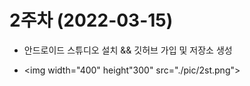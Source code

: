 # 2주차 (2022-03-15)
  - 안드로이드 스튜디오 설치 && 깃허브 가입 및 저장소 생성
  
  - <img width="400" height"300" src="./pic/2st.png"></img>
